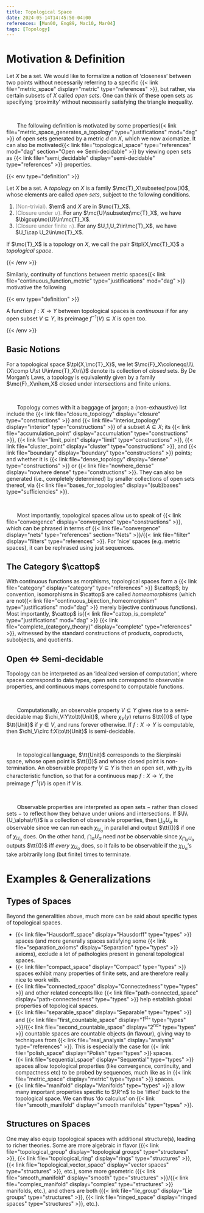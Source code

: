 ```yaml
---
title: Topological Space
date: 2024-05-14T14:45:50-04:00
references: [Mun00, Eng89, Mac10, Mar04]
tags: [Topology]
---
```


# Motivation & Definition

Let $X$ be a set. We would like to formalize a notion of ‘closeness’ between two points without necessarily referring to a specific {{< link file="metric_space" display="metric" type="references" >}}, but rather, via certain subsets of $X$ called *open sets*. One can think of these open sets as specifying ‘proximity’ without necessarily satisfying the triangle inequality.

<br>

&emsp;&emsp;The following definition is motivated by some properties{{< link file="metric_space_generates_a_topology" type="justifications" mod="dag" >}} of open sets generated by a metric $d$ on $X$, which we now axiomatize. It can also be motivated{{< link file="topological_space" type="references" mod="dag" section="Open $\Leftrightarrow$ Semi-decidable" >}} by viewing open sets as {{< link file="semi_decidable" display="semi-decidable" type="references" >}} properties.

{{< env type="definition" >}}

Let $X$ be a set. A *topology* on $X$ is a family $\mc{T}_X\subseteq\pow(X)$, whose elements are called *open sets*, subject to the following conditions.
1. <span style="color:gray">(Non-trivial).</span> $\em$ and $X$ are in $\mc{T}_X$.
2. <span style="color:gray">(Closure under $\cup$).</span> For any $\mc{U}\subseteq\mc{T}_X$, we have $\bigcup\mc{U}\in\mc{T}_X$.
3. <span style="color:gray">(Closure under finite $\cap$).</span> For any $U_1,U_2\in\mc{T}_X$, we have $U_1\cap U_2\in\mc{T}_X$.

If $\mc{T}_X$ is a topology on $X$, we call the pair $\tpl{X,\mc{T}_X}$ a *topological space*.

{{< /env >}}

Similarly, continuity of functions between metric spaces{{< link file="continuous_function_metric" type="justifications" mod="dag" >}} motivative the following

{{< env type="definition" >}}

A function $f:X\to Y$ between topological spaces is *continuous* if for any open subset $V\subseteq Y$, its preimage $f^{-1}(V)\subseteq X$ is open too.

{{< /env >}}

<div class="space"></div>

## Basic Notions

For a topological space $\tpl{X,\mc{T}_X}$, we let $\mc{F}_X\coloneqq\l\\{X\comp U\st U\in\mc{T}_X\r\\}$ denote its collection of *closed* sets. By De Morgan’s Laws, a topology is equivalently given by a family $\mc{F}_X\ni\em,X$ closed under intersections and finite unions.

<br>

&emsp;&emsp;Topology comes with it a baggage of jargon; a (non-exhaustive) list include the {{< link file="closure_topology" display="closure" type="constructions" >}} and {{< link file="interior_topology" display="interior" type="constructions" >}} of a subset $A\subseteq X$; its {{< link file="accumulation_point" display="accumulation" type="constructions" >}}, {{< link file="limit_point" display="limit" type="constructions" >}}, {{< link file="cluster_point" display="cluster" type="constructions" >}}, and {{< link file="boundary" display="boundary" type="constructions" >}} points; and whether it is {{< link file="dense_topology" display="dense" type="constructions" >}} or {{< link file="nowhere_dense" display="nowhere dense" type="constructions" >}}. They can also be generated (i.e., completely determined) by smaller collections of open sets thereof, via {{< link file="bases_for_topologies" display="(sub)bases" type="sufficiencies" >}}.

<br>

&emsp;&emsp;Most importantly, topological spaces allow us to speak of {{< link file="convergence" display="convergence" type="constructions" >}}, which can be phrased in terms of {{< link file="convergence" display="nets" type="references" section="Nets" >}}/{{< link file="filter" display="filters" type="references" >}}. For ‘nice’ spaces (e.g. metric spaces), it can be rephrased using just sequences.

<div class="space"></div>

## The Category $\cattop$

With continuous functions as morphisms, topological spaces form a {{< link file="category" display="category" type="references" >}} $\cattop$; by convention, isomorphisms in $\cattop$ are called *homeomorphisms* (which are not{{< link file="continuous_bijection_homeomorphism" type="justifications" mod="dag" >}} merely bijective continuous functions). Most importantly, $\cattop$ is{{< link file="cattop_is_complete" type="justifications" mod="dag" >}} {{< link file="complete_(category_theory)" display="complete" type="references" >}}, witnessed by the standard constructions of products, coproducts, subobjects, and quotients.

<div class="space"></div>

## Open $\Leftrightarrow$ Semi-decidable

Topology can be interpreted as an ‘idealized version of computation’, where spaces correspond to data types, open sets correspond to observable properties, and continuous maps correspond to computable functions.

<br>

&emsp;&emsp;Computationally, an observable property $V\subseteq Y$ gives rise to a semi-decidable map $\chi_V:Y\to\tt{Unit}$, where $\chi_V(y)$ returns $\tt{()}$ of type $\tt{Unit}$ if $y\in V$, and runs forever otherwise. If $f:X\to Y$ is computable, then $\chi_V\circ f:X\to\tt{Unit}$ is semi-decidable.

<br>

&emsp;&emsp;In topological language, $\tt{Unit}$ corresponds to the Sierpinski space, whose open point is $\tt{()}$ and whose closed point is non-termination. An observable property $V\subseteq Y$ is then an open set, with $\chi_V$ its characteristic function, so that for a continuous map $f:X\to Y$, the preimage $f^{-1}(V)$ is open if $V$ is.

<br>

&emsp;&emsp;Observable properties are interpreted as open sets $-$ rather than closed sets $-$ to reflect how they behave under unions and intersections. If $\l\\{U_\alpha\r\\}$ is a collection of observable properties, then $\bigcup_\alpha U_\alpha$ is observable since we can run each $\chi_{U_\alpha}$ in parallel and output $\tt{()}$ if one of $\chi_{U_\alpha}$ does. On the other hand, $\bigcap_\alpha U_\alpha$ need *not* be observable since $\chi_{\bigcap_\alpha U_\alpha}$ outputs $\tt{()}$ iff *every* $\chi_{U_\alpha}$ does, so it fails to be observable if the $\chi_{U_\alpha}$’s take arbitrarily long (but finite) times to terminate.

# Examples & Generalizations

## Types of Spaces

Beyond the generalities above, much more can be said about specific types of topological spaces.

* {{< link file="Hausdorff_space" display="Hausdorff" type="types" >}} spaces (and more generally spaces satisfying some {{< link file="separation_axioms" display="Separation" type="types" >}} axioms), exclude a lot of pathologies present in general topological spaces.
* {{< link file="compact_space" display="Compact" type="types" >}} spaces exhibit many properties of finite sets, and are therefore really nice to work with.
* {{< link file="connected_space" display="Connectedness" type="types" >}} and other related concepts like {{< link file="path-connected_space" display="path-connectedness" type="types" >}} help establish global properties of topological spaces.
* {{< link file="separable_space" display="Separable" type="types" >}} and {{< link file="first_countable_space" display="$1^\textrm{st}$" type="types" >}}/{{< link file="second_countable_space" display="$2^\textrm{nd}$" type="types" >}} countable spaces are countable objects (in flavour), giving way to techniques from {{< link file="real_analysis" display="analysis" type="references" >}}. This is especially the case for {{< link file="polish_space" display="Polish" type="types" >}} spaces.
* {{< link file="sequential_space" display="Sequential" type="types" >}} spaces allow topological properties (like convergence, continuity, and compactness etc) to be probed by sequences, much like as in {{< link file="metric_space" display="metric" type="types" >}} spaces.
* {{< link file="manifold" display="Manifolds" type="types" >}} allow many important properties specific to $\R^n$ to be ‘lifted’ back to the topological space. We can thus ‘do calculus’ on {{< link file="smooth_manifold" display="smooth manifolds" type="types" >}}.

## Structures on Spaces

One may also equip topological spaces with additional structure(s), leading to richer theories. Some are more algebraic in flavor ({{< link file="topological_group" display="topological groups" type="structures" >}}, {{< link file="topological_ring" display="rings" type="structures" >}}, {{< link file="topological_vector_space" display="vector spaces" type="structures" >}}, etc.), some more geometric ({{< link file="smooth_manifold" display="smooth" type="structures" >}}/{{< link file="complex_manifold" display="complex" type="structures" >}} manifolds, etc.), and others are both ({{< link file="lie_group" display="Lie groups" type="structures" >}}, {{< link file="ringed_space" display="ringed spaces" type="structures" >}}, etc.).
